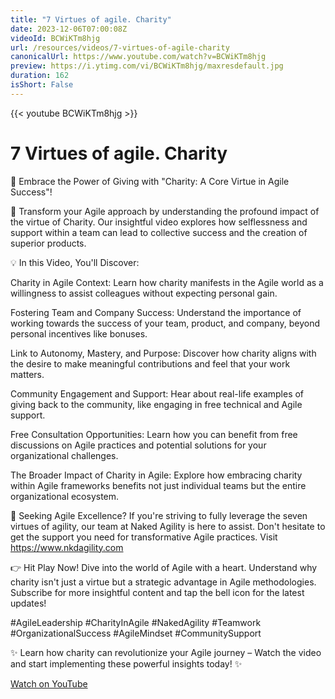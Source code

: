 ```yaml
---
title: "7 Virtues of agile. Charity"
date: 2023-12-06T07:00:08Z
videoId: BCWiKTm8hjg
url: /resources/videos/7-virtues-of-agile-charity
canonicalUrl: https://www.youtube.com/watch?v=BCWiKTm8hjg
preview: https://i.ytimg.com/vi/BCWiKTm8hjg/maxresdefault.jpg
duration: 162
isShort: False
---
```


{{< youtube BCWiKTm8hjg >}}

# 7 Virtues of agile. Charity

🌟 Embrace the Power of Giving with "Charity: A Core Virtue in Agile Success"!

🚀 Transform your Agile approach by understanding the profound impact of the virtue of Charity. Our insightful video explores how selflessness and support within a team can lead to collective success and the creation of superior products.

💡 In this Video, You'll Discover:

Charity in Agile Context: Learn how charity manifests in the Agile world as a willingness to assist colleagues without expecting personal gain.

Fostering Team and Company Success: Understand the importance of working towards the success of your team, product, and company, beyond personal incentives like bonuses.

Link to Autonomy, Mastery, and Purpose: Discover how charity aligns with the desire to make meaningful contributions and feel that your work matters.

Community Engagement and Support: Hear about real-life examples of giving back to the community, like engaging in free technical and Agile support.

Free Consultation Opportunities: Learn how you can benefit from free discussions on Agile practices and potential solutions for your organizational challenges.

The Broader Impact of Charity in Agile: Explore how embracing charity within Agile frameworks benefits not just individual teams but the entire organizational ecosystem.

🔗 Seeking Agile Excellence? If you're striving to fully leverage the seven virtues of agility, our team at Naked Agility is here to assist. Don't hesitate to get the support you need for transformative Agile practices. Visit https://www.nkdagility.com

👉 Hit Play Now! Dive into the world of Agile with a heart. Understand why charity isn't just a virtue but a strategic advantage in Agile methodologies. Subscribe for more insightful content and tap the bell icon for the latest updates!

#AgileLeadership #CharityInAgile #NakedAgility #Teamwork #OrganizationalSuccess #AgileMindset #CommunitySupport

✨ Learn how charity can revolutionize your Agile journey – Watch the video and start implementing these powerful insights today! ✨

[Watch on YouTube](https://www.youtube.com/watch?v=BCWiKTm8hjg)
